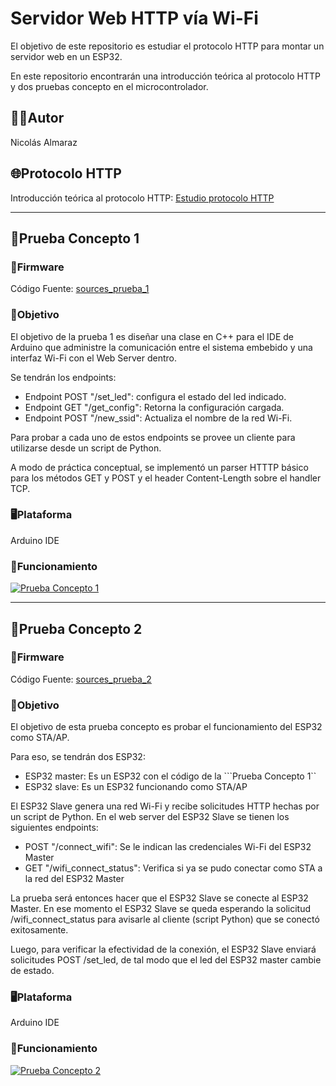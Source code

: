 # Servidor Web HTTP vía Wi-Fi
El objetivo de este repositorio es estudiar el protocolo HTTP para montar un servidor web en un ESP32.

En este repositorio encontrarán una introducción teórica al protocolo HTTP y dos pruebas concepto en el microcontrolador.

## 🧑‍💻Autor
Nicolás Almaraz

## 🌐Protocolo HTTP
Introducción teórica al protocolo HTTP: [Estudio protocolo HTTP](https://github.com/NicolasTobiasAlmaraz/wifi_http_server/blob/main/investigacion/README.md)

---
## 🧪Prueba Concepto 1
### 📂Firmware
Código Fuente: [sources_prueba_1](https://github.com/NicolasTobiasAlmaraz/wifi_http_server/tree/main/prueba1)

### 🎯Objetivo
El objetivo de la prueba 1 es diseñar una clase en C++ para el IDE de Arduino que administre la comunicación entre el sistema embebido y una interfaz Wi-Fi con el Web Server dentro.

Se tendrán los endpoints:
- Endpoint POST "/set_led": configura el estado del led indicado.
- Endpoint GET "/get_config": Retorna la configuración cargada.
- Endpoint POST "/new_ssid": Actualiza el nombre de la red Wi-Fi.

Para probar a cada uno de estos endpoints se provee un cliente para utilizarse desde un script de Python.

A modo de práctica conceptual, se implementó un parser HTTTP básico para los métodos GET y POST y el header Content-Length sobre el handler TCP. 

### 🖥️Plataforma
Arduino IDE

### 🎥Funcionamiento
[![Prueba Concepto 1](https://img.youtube.com/vi/bc_M6ueIpgA/0.jpg)](https://www.youtube.com/watch?v=bc_M6ueIpgA)

---

## 🧪Prueba Concepto 2
### 📂Firmware
Código Fuente: [sources_prueba_2](https://github.com/NicolasTobiasAlmaraz/wifi_http_server/tree/main/prueba2)

### 🎯Objetivo
El objetivo de esta prueba concepto es probar el funcionamiento del ESP32 como STA/AP.

Para eso, se tendrán dos ESP32:
- ESP32 master: Es un ESP32 con el código de la ```Prueba Concepto 1`` 
- ESP32 slave: Es un ESP32 funcionando como STA/AP

El ESP32 Slave genera una red Wi-Fi y recibe solicitudes HTTP hechas por un script de Python. En el web server del ESP32 Slave se tienen los siguientes endpoints:
- POST "/connect_wifi": Se le indican las credenciales Wi-Fi del ESP32 Master
- GET "/wifi_connect_status": Verifica si ya se pudo conectar como STA a la red del ESP32 Master

La prueba será entonces hacer que el ESP32 Slave se conecte al ESP32 Master. En ese momento el ESP32 Slave se queda esperando la solicitud /wifi_connect_status para avisarle al cliente (script Python) que se conectó exitosamente.

Luego, para verificar la efectividad de la conexión, el ESP32 Slave enviará solicitudes POST /set_led, de tal modo que el led del ESP32 master cambie de estado.

### 🖥️Plataforma
Arduino IDE

### 🎥Funcionamiento
[![Prueba Concepto 2](https://img.youtube.com/vi/96kvuOUdJv8/0.jpg)](https://www.youtube.com/watch?v=96kvuOUdJv8)

